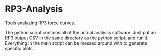 # RP3-Analysis
Tools analyzing RP3 force curves. 

The python script contains all of the actual analysis software. Just put an RP3 output CSV in the same directory as the 
python script, and run it. Everything in the main script can be messed around with to generate specific plots. 
